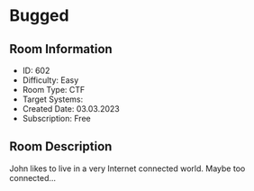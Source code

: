 ﻿# Bugged

## Room Information
- ID: 602
- Difficulty: Easy
- Room Type: CTF
- Target Systems: 
- Created Date: 03.03.2023
- Subscription: Free

## Room Description
John likes to live in a very Internet connected world. Maybe too connected...
